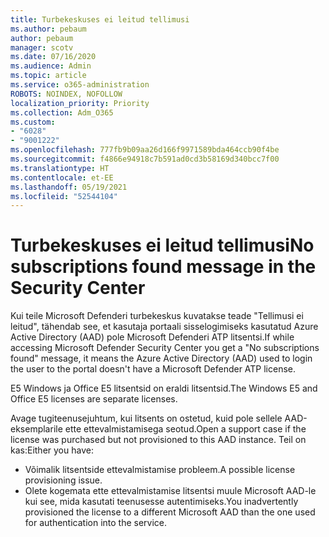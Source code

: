 ```yaml
---
title: Turbekeskuses ei leitud tellimusi
ms.author: pebaum
author: pebaum
manager: scotv
ms.date: 07/16/2020
ms.audience: Admin
ms.topic: article
ms.service: o365-administration
ROBOTS: NOINDEX, NOFOLLOW
localization_priority: Priority
ms.collection: Adm_O365
ms.custom:
- "6028"
- "9001222"
ms.openlocfilehash: 777fb9b09aa26d166f9971589bda464ccb90f4be
ms.sourcegitcommit: f4866e94918c7b591ad0cd3b58169d340bcc7f00
ms.translationtype: HT
ms.contentlocale: et-EE
ms.lasthandoff: 05/19/2021
ms.locfileid: "52544104"
---
```

# <a name="no-subscriptions-found-message-in-the-security-center"></a><span data-ttu-id="d0c79-102">Turbekeskuses ei leitud tellimusi</span><span class="sxs-lookup"><span data-stu-id="d0c79-102">No subscriptions found message in the Security Center</span></span>

<span data-ttu-id="d0c79-103">Kui teile Microsoft Defenderi turbekeskus kuvatakse teade "Tellimusi ei leitud", tähendab see, et kasutaja portaali sisselogimiseks kasutatud Azure Active Directory (AAD) pole Microsoft Defenderi ATP litsentsi.</span><span class="sxs-lookup"><span data-stu-id="d0c79-103">If while accessing Microsoft Defender Security Center you get a "No subscriptions found" message, it means the Azure Active Directory (AAD) used to login the user to the portal doesn't have a Microsoft Defender ATP license.</span></span>  

<span data-ttu-id="d0c79-104">E5 Windows ja Office E5 litsentsid on eraldi litsentsid.</span><span class="sxs-lookup"><span data-stu-id="d0c79-104">The Windows E5 and Office E5 licenses are separate licenses.</span></span>

<span data-ttu-id="d0c79-105">Avage tugiteenusejuhtum, kui litsents on ostetud, kuid pole sellele AAD-eksemplarile ette ettevalmistamisega seotud.</span><span class="sxs-lookup"><span data-stu-id="d0c79-105">Open a support case if the license was purchased but not provisioned to this AAD instance.</span></span> <span data-ttu-id="d0c79-106">Teil on kas:</span><span class="sxs-lookup"><span data-stu-id="d0c79-106">Either you have:</span></span> <br/>
-   <span data-ttu-id="d0c79-107">Võimalik litsentside ettevalmistamise probleem.</span><span class="sxs-lookup"><span data-stu-id="d0c79-107">A possible license provisioning issue.</span></span><br/>
-   <span data-ttu-id="d0c79-108">Olete kogemata ette ettevalmistamise litsentsi muule Microsoft AAD-le kui see, mida kasutati teenusesse autentimiseks.</span><span class="sxs-lookup"><span data-stu-id="d0c79-108">You inadvertently provisioned the license to a different Microsoft AAD than the one used for authentication into the service.</span></span>